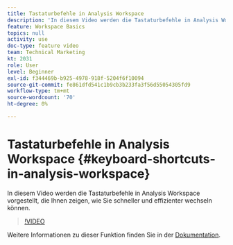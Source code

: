 ```yaml
---
title: Tastaturbefehle in Analysis Workspace
description: 'In diesem Video werden die Tastaturbefehle in Analysis Workspace vorgestellt, die Ihnen zeigen, wie Sie schneller und effizienter wechseln können. '
feature: Workspace Basics
topics: null
activity: use
doc-type: feature video
team: Technical Marketing
kt: 2031
role: User
level: Beginner
exl-id: f344469b-b925-4978-918f-5204f6f10094
source-git-commit: fe861dfd541c1b9cb3b233fa3f56d55054305fd9
workflow-type: tm+mt
source-wordcount: '70'
ht-degree: 0%

---
```


# Tastaturbefehle in Analysis Workspace {#keyboard-shortcuts-in-analysis-workspace}

In diesem Video werden die Tastaturbefehle in Analysis Workspace vorgestellt, die Ihnen zeigen, wie Sie schneller und effizienter wechseln können.

>[!VIDEO](https://video.tv.adobe.com/v/23984/?quality=12)

Weitere Informationen zu dieser Funktion finden Sie in der [Dokumentation](https://experienceleague.adobe.com/docs/analytics/analyze/analysis-workspace/build-workspace-project/fa-shortcut-keys.html?lang=en).
